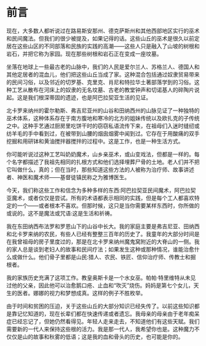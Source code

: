  <link href="9781633411111.css" rel="stylesheet" type="text/css"> 

# 前言

现在，大多数人都听说过在路易斯安那州、德克萨斯州和其他西部地区实行的巫术和民间魔法。但我们的很少被提及，如果记得的话。这些山丘的巫术是很久以前定居在这些山区的不同部落和民族的实践的高潮——这些人只是融入了山坡的树根和岩石，并把它称为家园。现在那些树根和岩石正在变成一座坟墓。

坐落在地球上一些最古老的山脉中，我们的人民是爱尔兰人、苏格兰人、德国人和其他定居者的混血儿，他们把这些山丘当成了家。这种混合包括通过奴隶贸易带来的民间习俗，以及邻近的切罗基、克里克、肖尼和特拉华土著部落学到的习俗。这种工艺从散布在河床上的奴隶的无名坟墓、古老的教堂钟声和切诺基人的碎陶片说起。这是我们根深蒂固的遗迹，也是阿巴拉契亚生活的见证。

北卡罗来纳州的霍尔勒斯、弗吉尼亚州的山谷和田纳西州的山脉见证了一种独特的巫术体系，这种体系存在于南方腹地和寒冷的北方的姐妹传统以及欧扎克的子传统之中。这种手艺通过厨房里吃饼干时的窃窃私语流传下来，在祖母们入迷时缝纫或纺羊毛的手中看到过，在被带到山腰的烟囱烟雾中闻到过。它存在于用酸痛的双手挖掘和用研钵和黄油搅拌器搅拌的过程中。这是工作，也是一种生活方式。

你可能听说过这种工艺叫奶奶魔术，山乡亲巫术，或山变戏法，但都是一样的。每个名字都描述了我祖先相同的扎根方式和他们选择埋葬尸骨的土地。老人们并不把它叫做什么，真的；但在当时，那些知道这些方法的人被称为治疗师、故事讲述者、神医和魔术师——基督徒镇民称之为雅博医生。

今天，我们称这些工作和信念为多种多样的东西:阿巴拉契亚民间魔术，阿巴拉契亚魔术，或者仅仅是尝试。所有的术语都表示相同的实践，但是每个工人都喜欢特定的一个——或者根本不喜欢。但那时候，这只是当你需要某样东西时，你所做的或说的。这不是魔法或咒语:这是生活和祈祷。

我在东田纳西布法罗和罗恩山下的山谷中长大。我的家庭主要是弗吉尼亚、田纳西和北卡罗来纳的农民，有些人已经有整整三百年的历史了。我童年的大部分时间是在我曾祖母的房子里度过的，那是在北卡罗来纳州魔鬼窝附近的大脊山的一侧。我的家人总是谈到老妇人的故事和民间疗法；如果发生这种或那种情况，谁能治愈什么或做什么。他们骨子里都是山民:猎人、农民、铁匠、信仰治疗师、传教士和掘根者。

我的家族历史充满了这项工作。教皇奥斯卡是一个水女巫。帕帕·特里维特从未见过他的父亲，因此他可以治愈鹅口疮、止血和“吹灭”烧伤。妈妈是第七个女儿，天生的医者。娜娜的视力和梦想成真。这样的例子不胜枚举。

由于时间和贫困的压迫，关于这些山丘的大部分知识已经失传了。以前这些知识都是靠记忆知道的，现在长辈们都在快速传递或者遗忘。我母亲的母亲由于老年痴呆症已经忘记了，但她仍然看得见。年轻人走来走去，不知道他们有这些天赋。我们需要新的一代人来保持这些根的活力。我是那一代人，我希望你也是。这种魔力不仅仅是山的故事和秋雾的低语；这是我的血和骨头的历史，也可能是你的。